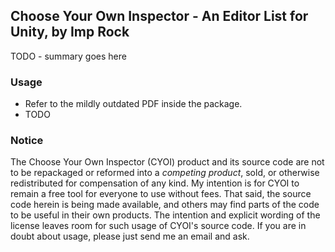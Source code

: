 ## Choose Your Own Inspector - An Editor List for Unity, by Imp Rock ##
TODO - summary goes here

### Usage ###
* Refer to the mildly outdated PDF inside the package.
* TODO

### Notice ###
The Choose Your Own Inspector (CYOI) product and its source code are not to be repackaged or reformed into a _competing product_, sold, or otherwise redistributed for compensation of any kind. My intention is for CYOI to remain a free tool for everyone to use without fees. That said, the source code herein is being made available, and others may find parts of the code to be useful in their own products. The intention and explicit wording of the license leaves room for such usage of CYOI's source code. If you are in doubt about usage, please just send me an email and ask.
